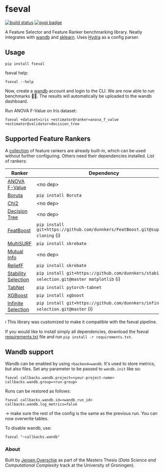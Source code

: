 # fseval

[![build status](https://github.com/dunnkers/fseval/actions/workflows/python-app.yml/badge.svg)](https://github.com/dunnkers/fseval/actions/workflows/python-app.yml) [![pypi badge](https://img.shields.io/pypi/v/fseval.svg?maxAge=3600)](https://pypi.org/project/fseval/)

A Feature Selector and Feature Ranker benchmarking library. Neatly integrates with [wandb](https://wandb.ai) and [sklearn](https://scikit-learn.org/). Uses [Hydra](https://hydra.cc/) as a config parser.

## Usage
```shell
pip install fseval
```

fseval help:
```shell
fseval --help
```

Now, create a [wandb](https://wandb.ai/) account and login to the CLI. We are now able to run benchmarks 💪🏻. The results will automatically be uploaded to the wandb dashboard.

Run ANOVA F-Value on Iris dataset:
```shell
fseval +dataset=iris +estimator@ranker=anova_f_value +estimator@validator=decision_tree
```

## Supported Feature Rankers
A [collection](https://github.com/dunnkers/fseval/tree/master/fseval/conf/estimator) of feature rankers are already built-in, which can be used without further configuring. Others need their dependencies installed. List of rankers:

| Ranker | Dependency | Command line argument
--- | --- | ---
[ANOVA F-Value](https://scikit-learn.org/stable/modules/generated/sklearn.feature_selection.f_classif.html#sklearn.feature_selection.f_classif) | \<no dep\> | `estimator@ranker=anova_f_value`
[Boruta](https://github.com/scikit-learn-contrib/boruta_py) | `pip install Boruta` | `estimator@ranker=boruta`
[Chi2](https://scikit-learn.org/stable/modules/generated/sklearn.feature_selection.chi2.html) | \<no dep\> | `estimator@ranker=chi2`
[Decision Tree](https://scikit-learn.org/stable/modules/generated/sklearn.tree.DecisionTreeClassifier.html) | \<no dep\> | `estimator@ranker=decision_tree`
[FeatBoost](https://github.com/amjams/FeatBoost) | `pip install git+https://github.com/dunnkers/FeatBoost.git@support-cloning` (ℹ️) | `estimator@ranker=featboost`
[MultiSURF](https://github.com/EpistasisLab/scikit-rebate) | `pip install skrebate` | `estimator@ranker=multisurf`
[Mutual Info](https://scikit-learn.org/stable/modules/generated/sklearn.feature_selection.mutual_info_classif.html) | \<no dep\> | `estimator@ranker=mutual_info`
[ReliefF](https://github.com/EpistasisLab/scikit-rebate) | `pip install skrebate` | `estimator@ranker=relieff`
[Stability Selection](https://github.com/scikit-learn-contrib/stability-selection) | `pip install git+https://github.com/dunnkers/stability-selection.git@master matplotlib` (ℹ️) | `estimator@ranker=stability_selection`
[TabNet](https://github.com/dreamquark-ai/tabnet) | `pip install pytorch-tabnet` | `estimator@ranker=tabnet`
[XGBoost](https://xgboost.readthedocs.io/) | `pip install xgboost` | `estimator@ranker=xgb`
[Infinite Selection](https://github.com/giorgioroffo/Infinite-Feature-Selection) | `pip install git+https://github.com/dunnkers/infinite-selection.git@master` (ℹ️) | `estimator@ranker=infinite_selection`


ℹ️ This library was customized to make it compatible with the fseval pipeline.

If you would like to install simply all dependencies, download the fseval [requirements.txt](https://github.com/dunnkers/fseval/blob/master/requirements.txt) file and run `pip install -r requirements.txt`.

## Wandb support
Wandb can be enabled by using `+backend=wandb`. It's used to store metrics, but also files. Set any parameter to be passed to `wandb.init` like so:

```shell
fseval callbacks.wandb.project=<your-project-name> callbacks.wandb.group=<run-group>
```

Runs can be restored as follows:

```shell
fseval callbacks.wandb.id=<wandb_run_id> callbacks.wandb.log_metrics=false
```
→ make sure the rest of the config is the same as the previous run. You can now overwrite tables.

To disable wandb, use:
```shell
fseval "~callbacks.wandb"
```
### About
Built by [Jeroen Overschie](https://dunnkers.com/) as part of the Masters Thesis (_Data Science and Computational Complexity_ track at the University of Groningen).